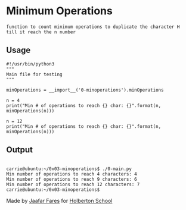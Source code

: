 #                           Minimum Operations

    function to count minimum operations to duplicate the character H
    till it reach the n number


## Usage

```
#!/usr/bin/python3
"""
Main file for testing
"""

minOperations = __import__('0-minoperations').minOperations

n = 4
print("Min # of operations to reach {} char: {}".format(n, minOperations(n)))

n = 12
print("Min # of operations to reach {} char: {}".format(n, minOperations(n)))

```

## Output


```

carrie@ubuntu:~/0x03-minoperations$ ./0-main.py
Min number of operations to reach 4 characters: 4
Min number of operations to reach 9 characters: 6
Min number of operations to reach 12 characters: 7
carrie@ubuntu:~/0x03-minoperations$
```











Made by [Jaafar Fares](https://github.com/jaafarfares) for [Holberton School](https://www.holbertonschool.com/)
